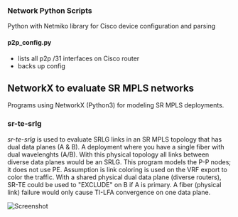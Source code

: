 ### Network Python Scripts  

Python with Netmiko library for Cisco device configuration and parsing  

#### p2p_config.py  
* lists all p2p /31 interfaces on Cisco router  
* backs up config  


## NetworkX to evaluate SR MPLS networks  
Programs using NetworkX (Python3) for modeling SR MPLS deployments.  
### sr-te-srlg
_sr-te-srlg_ is used to evaluate SRLG links in an SR MPLS topology that has dual data planes (A & B).  A deployment where you have a single fiber with dual wavelenghts (A/B).  With this physical topology all links between diverse data planes would be an SRLG.  This program models the P-P nodes; it does not use PE.   Assumption is link coloring is used on the VRF export to color the traffic.  With a shared physical dual data plane (diverse routers), SR-TE could be used to "EXCLUDE" on B if A is primary.  A fiber (physical link) failure would only cause TI-LFA convergence on one data plane.  

![Screenshot](sdncoder/sr-te-networkx/sr-te-srlg1.png)

